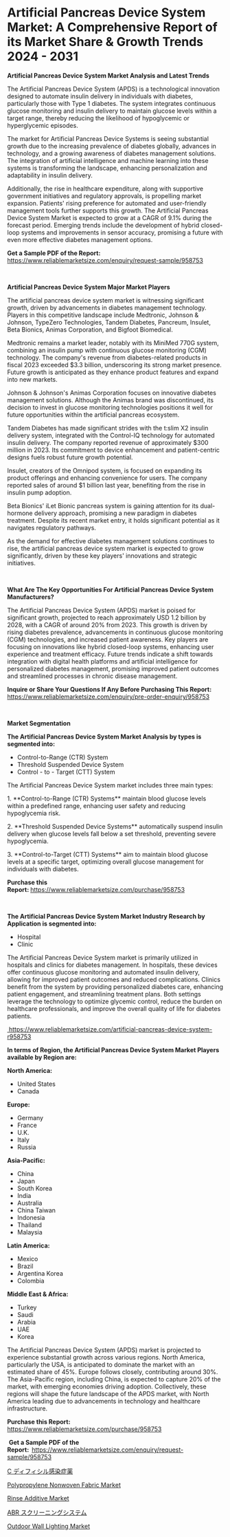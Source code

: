 <p><h1>Artificial Pancreas Device System Market: A Comprehensive Report of its Market Share & Growth Trends 2024 - 2031</h1></p><p><strong>Artificial Pancreas Device System Market Analysis and Latest Trends</strong></p>
<p><p>The Artificial Pancreas Device System (APDS) is a technological innovation designed to automate insulin delivery in individuals with diabetes, particularly those with Type 1 diabetes. The system integrates continuous glucose monitoring and insulin delivery to maintain glucose levels within a target range, thereby reducing the likelihood of hypoglycemic or hyperglycemic episodes. </p><p>The market for Artificial Pancreas Device Systems is seeing substantial growth due to the increasing prevalence of diabetes globally, advances in technology, and a growing awareness of diabetes management solutions. The integration of artificial intelligence and machine learning into these systems is transforming the landscape, enhancing personalization and adaptability in insulin delivery. </p><p>Additionally, the rise in healthcare expenditure, along with supportive government initiatives and regulatory approvals, is propelling market expansion. Patients' rising preference for automated and user-friendly management tools further supports this growth. The Artificial Pancreas Device System Market is expected to grow at a CAGR of 9.1% during the forecast period. Emerging trends include the development of hybrid closed-loop systems and improvements in sensor accuracy, promising a future with even more effective diabetes management options.</p></p>
<p><strong>Get a Sample PDF of the Report:&nbsp;</strong> <a href="https://www.reliablemarketsize.com/enquiry/request-sample/958753">https://www.reliablemarketsize.com/enquiry/request-sample/958753</a></p>
<p>&nbsp;</p>
<p><strong>Artificial Pancreas Device System Major Market Players</strong></p>
<p><p>The artificial pancreas device system market is witnessing significant growth, driven by advancements in diabetes management technology. Players in this competitive landscape include Medtronic, Johnson & Johnson, TypeZero Technologies, Tandem Diabetes, Pancreum, Insulet, Beta Bionics, Animas Corporation, and Bigfoot Biomedical.</p><p>Medtronic remains a market leader, notably with its MiniMed 770G system, combining an insulin pump with continuous glucose monitoring (CGM) technology. The company's revenue from diabetes-related products in fiscal 2023 exceeded $3.3 billion, underscoring its strong market presence. Future growth is anticipated as they enhance product features and expand into new markets.</p><p>Johnson & Johnson's Animas Corporation focuses on innovative diabetes management solutions. Although the Animas brand was discontinued, its decision to invest in glucose monitoring technologies positions it well for future opportunities within the artificial pancreas ecosystem.</p><p>Tandem Diabetes has made significant strides with the t:slim X2 insulin delivery system, integrated with the Control-IQ technology for automated insulin delivery. The company reported revenue of approximately $300 million in 2023. Its commitment to device enhancement and patient-centric designs fuels robust future growth potential.</p><p>Insulet, creators of the Omnipod system, is focused on expanding its product offerings and enhancing convenience for users. The company reported sales of around $1 billion last year, benefiting from the rise in insulin pump adoption.</p><p>Beta Bionics' iLet Bionic pancreas system is gaining attention for its dual-hormone delivery approach, promising a new paradigm in diabetes treatment. Despite its recent market entry, it holds significant potential as it navigates regulatory pathways.</p><p>As the demand for effective diabetes management solutions continues to rise, the artificial pancreas device system market is expected to grow significantly, driven by these key players' innovations and strategic initiatives.</p></p>
<p>&nbsp;</p>
<p><strong>What Are The Key Opportunities For Artificial Pancreas Device System Manufacturers?</strong></p>
<p><p>The Artificial Pancreas Device System (APDS) market is poised for significant growth, projected to reach approximately USD 1.2 billion by 2028, with a CAGR of around 20% from 2023. This growth is driven by rising diabetes prevalence, advancements in continuous glucose monitoring (CGM) technologies, and increased patient awareness. Key players are focusing on innovations like hybrid closed-loop systems, enhancing user experience and treatment efficacy. Future trends indicate a shift towards integration with digital health platforms and artificial intelligence for personalized diabetes management, promising improved patient outcomes and streamlined processes in chronic disease management.</p></p>
<p><strong>Inquire or Share Your Questions If Any Before Purchasing This Report:</strong> <a href="https://www.reliablemarketsize.com/enquiry/pre-order-enquiry/958753">https://www.reliablemarketsize.com/enquiry/pre-order-enquiry/958753</a></p>
<p>&nbsp;</p>
<p><strong>Market Segmentation</strong></p>
<p><strong>The Artificial Pancreas Device System Market Analysis by types is segmented into:</strong></p>
<p><ul><li>Control-to-Range (CTR) System</li><li>Threshold Suspended Device System</li><li>Control - to - Target (CTT) System</li></ul></p>
<p><p>The Artificial Pancreas Device System market includes three main types: </p><p>1. **Control-to-Range (CTR) Systems** maintain blood glucose levels within a predefined range, enhancing user safety and reducing hypoglycemia risk.</p><p>  </p><p>2. **Threshold Suspended Device Systems** automatically suspend insulin delivery when glucose levels fall below a set threshold, preventing severe hypoglycemia.</p><p>3. **Control-to-Target (CTT) Systems** aim to maintain blood glucose levels at a specific target, optimizing overall glucose management for individuals with diabetes.</p></p>
<p><strong>Purchase this Report:&nbsp;</strong><a href="https://www.reliablemarketsize.com/purchase/958753">https://www.reliablemarketsize.com/purchase/958753</a></p>
<p>&nbsp;</p>
<p><strong>The Artificial Pancreas Device System Market Industry Research by Application is segmented into:</strong></p>
<p><ul><li>Hospital</li><li>Clinic</li></ul></p>
<p><p>The Artificial Pancreas Device System market is primarily utilized in hospitals and clinics for diabetes management. In hospitals, these devices offer continuous glucose monitoring and automated insulin delivery, allowing for improved patient outcomes and reduced complications. Clinics benefit from the system by providing personalized diabetes care, enhancing patient engagement, and streamlining treatment plans. Both settings leverage the technology to optimize glycemic control, reduce the burden on healthcare professionals, and improve the overall quality of life for diabetes patients.</p></p>
<p><a href="https://www.reliablemarketsize.com/artificial-pancreas-device-system-r958753">&nbsp;https://www.reliablemarketsize.com/artificial-pancreas-device-system-r958753</a></p>
<p><strong>In terms of Region, the Artificial Pancreas Device System Market Players available by Region are:</strong></p>
<p>
    <p> <strong> North America: </strong>
        <ul>
            <li>United States</li>
            <li>Canada</li>
        </ul>
        </p> 
    <p> <strong> Europe: </strong>
        <ul>
            <li>Germany</li>
            <li>France</li>
            <li>U.K.</li>
            <li>Italy</li>
            <li>Russia</li>
        </ul>
        </p> 
    <p> <strong> Asia-Pacific: </strong>
        <ul>
            <li>China</li>
            <li>Japan</li>
            <li>South Korea</li>
            <li>India</li>
            <li>Australia</li>
            <li>China Taiwan</li>
            <li>Indonesia</li>
            <li>Thailand</li>
            <li>Malaysia</li>
        </ul>
        </p> 
    <p> <strong> Latin America: </strong>
        <ul>
            <li>Mexico</li>
            <li>Brazil</li>
            <li>Argentina Korea</li>
            <li>Colombia</li>
        </ul>
        </p> 
    <p> <strong> Middle East & Africa: </strong>
        <ul>
            <li>Turkey</li>
            <li>Saudi</li>
            <li>Arabia</li>
            <li>UAE</li>
            <li>Korea</li>
        </ul>
    </p>
    </p>
<p><p>The Artificial Pancreas Device System (APDS) market is projected to experience substantial growth across various regions. North America, particularly the USA, is anticipated to dominate the market with an estimated share of 45%. Europe follows closely, contributing around 30%. The Asia-Pacific region, including China, is expected to capture 20% of the market, with emerging economies driving adoption. Collectively, these regions will shape the future landscape of the APDS market, with North America leading due to advancements in technology and healthcare infrastructure.</p></p>
<p><strong>Purchase this Report: </strong><a href="https://www.reliablemarketsize.com/purchase/958753">https://www.reliablemarketsize.com/purchase/958753</a></p>
<p>&nbsp;<strong>Get a Sample PDF of the Report:&nbsp;&nbsp;</strong><a href="https://www.reliablemarketsize.com/enquiry/request-sample/958753">https://www.reliablemarketsize.com/enquiry/request-sample/958753</a></p>
<p><strong></strong></p>
<p><p><a href="https://medium.com/@rudysimonis2023/c-difficile-infection-drug-market-%E3%81%AE%E3%82%B0%E3%83%AD%E3%83%BC%E3%83%90%E3%83%AB%E5%B8%82%E5%A0%B4%E6%A6%82%E8%A6%81%E3%81%AF-%E4%B8%96%E7%95%8C%E3%81%8A%E3%82%88%E3%81%B3%E4%B8%BB%E8%A6%81%E5%B8%82%E5%A0%B4%E3%81%AB%E3%81%8A%E3%81%91%E3%82%8B%E6%A5%AD%E7%95%8C%E3%81%AB%E5%BD%B1%E9%9F%BF%E3%82%92%E4%B8%8E%E3%81%88%E3%82%8B%E4%B8%BB%E8%A6%81%E3%81%AA%E3%83%88%E3%83%AC%E3%83%B3%E3%83%89%E3%81%AB%E3%81%A4%E3%81%84%E3%81%A6-%E7%8B%AC%E8%87%AA%E3%81%AE%E8%A6%96%E7%82%B9%E3%82%92%E6%8F%90%E4%BE%9B%E3%81%97%E3%81%BE%E3%81%99-7e2fd2d40e18">C ディフィシル感染症薬</a></p><p><a href="https://issuu.com/reportprime-2/docs/polypropylene-nonwoven-fabric-marke_d7f16e35e83046">Polypropylene Nonwoven Fabric Market</a></p><p><a href="https://medium.com/@goldapearce28ryuytr/the-rinse-additive-industry-analysis-report-offers-a-comprehensive-and-current-examination-of-the-bdc69b86fb18">Rinse Additive Market</a></p><p><a href="https://medium.com/@rudysimonis2023/abr-screening-systems-market-%E3%81%AE%E3%82%B0%E3%83%AD%E3%83%BC%E3%83%90%E3%83%AB%E5%B8%82%E5%A0%B4%E6%A6%82%E8%A6%81%E3%81%AF-%E4%B8%96%E7%95%8C%E3%81%8A%E3%82%88%E3%81%B3%E4%B8%BB%E8%A6%81%E5%B8%82%E5%A0%B4%E3%81%AB%E3%81%8A%E3%81%91%E3%82%8B%E6%A5%AD%E7%95%8C%E3%81%AB%E5%BD%B1%E9%9F%BF%E3%82%92%E4%B8%8E%E3%81%88%E3%82%8B%E4%B8%BB%E8%A6%81%E3%81%AA%E3%83%88%E3%83%AC%E3%83%B3%E3%83%89%E3%81%AB%E3%81%A4%E3%81%84%E3%81%A6-%E7%8B%AC%E8%87%AA%E3%81%AE%E8%A6%96%E7%82%B9%E3%82%92%E6%8F%90%E4%BE%9B%E3%81%97%E3%81%BE%E3%81%99-6b5c82b64548">ABR スクリーニングシステム</a></p><p><a href="https://www.linkedin.com/pulse/analyzing-outdoor-wall-lighting-market-dynamics-growth-drivers-mc6xf?trackingId=Pi%2FTZIxgTS6xme7UWRm6gg%3D%3D">Outdoor Wall Lighting Market</a></p></p>